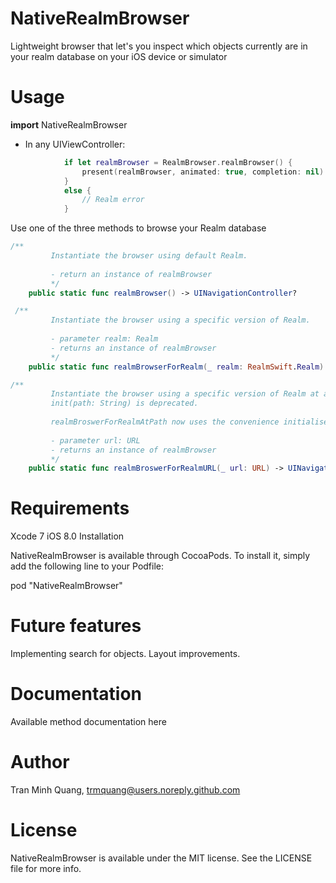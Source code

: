 # NativeRealmBrowser
Lightweight browser that let's you inspect which objects currently are in your realm database on your iOS device or simulator

# Usage

**import** NativeRealmBrowser

- In any UIViewController:
```swift
            if let realmBrowser = RealmBrowser.realmBrowser() {
                present(realmBrowser, animated: true, completion: nil)
            }
            else {
                // Realm error
            }
```    
    
Use one of the three methods to browse your Realm database


```swift
/**
         Instantiate the browser using default Realm.
    
         - return an instance of realmBrowser
         */
    public static func realmBrowser() -> UINavigationController?
```
   
```swift
 /**
         Instantiate the browser using a specific version of Realm.
    
         - parameter realm: Realm
         - returns an instance of realmBrowser
         */
    public static func realmBrowserForRealm(_ realm: RealmSwift.Realm) -> UINavigationController?
```
    
```swift
/**
         Instantiate the browser using a specific version of Realm at a specific path.
         init(path: String) is deprecated.
    
         realmBroswerForRealmAtPath now uses the convenience initialiser init(fileURL: NSURL)
    
         - parameter url: URL
         - returns an instance of realmBrowser
         */
    public static func realmBroswerForRealmURL(_ url: URL) -> UINavigationController?
```


# Requirements

Xcode 7
iOS 8.0
Installation

NativeRealmBrowser is available through CocoaPods. To install it, simply add the following line to your Podfile:

pod "NativeRealmBrowser"

# Future features

Implementing search for objects. Layout improvements.

# Documentation

Available method documentation here

# Author

Tran Minh Quang, trmquang@users.noreply.github.com

# License

NativeRealmBrowser is available under the MIT license. See the LICENSE file for more info.
